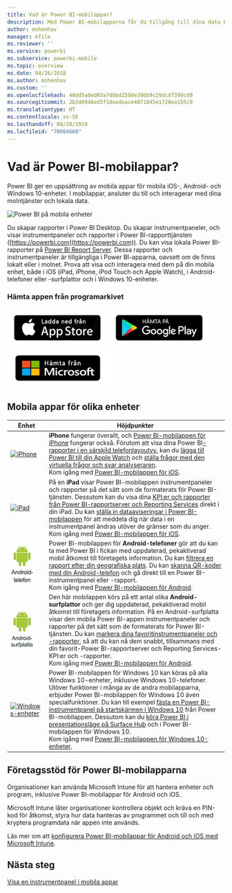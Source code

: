 ```yaml
---
title: Vad är Power BI-mobilappar?
description: Med Power BI-mobilapparna får du tillgång till dina data både lokalt och i molnet. Visa Power BI-instrumentpaneler och -rapporter på din mobila enhet.
author: mshenhav
manager: kfile
ms.reviewer: ''
ms.service: powerbi
ms.subservice: powerbi-mobile
ms.topic: overview
ms.date: 04/26/2018
ms.author: mshenhav
ms.custom: ''
ms.openlocfilehash: 40dd5a0ed03a7d6bd258de39bb9c29dcd7390cd9
ms.sourcegitcommit: 2b340946ed5f1deedeace4071845e1720ea155c9
ms.translationtype: HT
ms.contentlocale: sv-SE
ms.lasthandoff: 08/28/2019
ms.locfileid: "70064660"
---
```

# <a name="what-are-the-power-bi-mobile-apps"></a>Vad är Power BI-mobilappar?
Power BI ger en uppsättning av mobila appar för mobila iOS-, Android- och Windows 10-enheter. I mobilappar, ansluter du till och interagerar med dina molntjänster och lokala data. 

![Power BI på mobila enheter](./media/mobile-apps-for-mobile-devices/power-bi-mobile-apps-all-up.png)

Du skapar rapporter i Power BI Desktop. Du skapar instrumentpaneler, och visar instrumentpaneler och rapporter i Power BI-rapporttjänsten ([https://powerbi.com](https://powerbi.com)). Du kan visa lokala Power BI-rapporter på [Power BI Report Server](../../report-server/get-started.md). Dessa rapporter och instrumentpaneler är tillgängliga i Power BI-apparna, oavsett om de finns lokalt eller i molnet. Prova att visa och interagera med dem på din mobila enhet, både i iOS (iPad, iPhone, iPod Touch och Apple Watch), i Android-telefoner eller -surfplattor och i Windows 10-enheter.

### <a name="get-the-app-from-the-application-store"></a>Hämta appen från programarkivet 

[![Gå till Power BI i App Store](./media/mobile-apps-for-mobile-devices/mobile-apps-app-store.png)](https://go.microsoft.com/fwlink/?LinkId=526218&clcid=0x409) [![Gå till Power BI i Google Play](./media/mobile-apps-for-mobile-devices/mobile-apps-google-play.png)](https://go.microsoft.com/fwlink/?LinkId=544867&clcid=0x409) [![Gå till Power BI i Windows Store](./media/mobile-apps-for-mobile-devices/mobile-apps-windows-store.png)](https://go.microsoft.com/fwlink/?LinkId=526478&clcid=0x409)

## <a name="mobile-apps-for-different-devices"></a>Mobila appar för olika enheter

| **Enhet** | **Höjdpunkter** |
| --- | --- |
| [![iPhone](./media/mobile-apps-for-mobile-devices/iphone-logo-50-px.png)](mobile-iphone-app-get-started.md) |**iPhone** fungerar överallt, och [Power BI-mobilappen för iPhone](mobile-iphone-app-get-started.md) fungerar också. Förutom att visa dina Power BI[-rapporter i en särskild telefonlayoutvy](mobile-apps-view-phone-report.md), kan du [lägga till Power BI till din Apple Watch](mobile-apple-watch.md) och [ställa frågor med den virtuella frågor och svar analyseraren](mobile-apps-ios-qna.md). <br/>Kom igång med [Power BI-mobilappen för iOS](mobile-iphone-app-get-started.md). |
| [![iPad](./media/mobile-apps-for-mobile-devices/ipad-logo-50-px.png)](mobile-iphone-app-get-started.md) |På en **iPad** visar Power BI-mobilappen instrumentpaneler och rapporter på det sätt som de formaterats för Power BI-tjänsten. Dessutom kan du visa dina [KPI:er och rapporter från Power BI-rapportserver och Reporting Services](mobile-app-ssrs-kpis-mobile-on-premises-reports.md) direkt i din iPad. Du kan [ställa in dataaviseringar i Power BI-mobilappen](mobile-set-data-alerts-in-the-mobile-apps.md) för att meddela dig när data i en instrumentpanel ändras utöver de gränser som du anger. <br/>Kom igång med [Power BI-mobilappen för iOS](mobile-iphone-app-get-started.md). |
| [![Android-telefon](media/mobile-apps-for-mobile-devices/android-phone-logo-50-px.png)](mobile-android-app-get-started.md) |Power BI-mobilappen för **Android-telefoner** gör att du kan ta med Power BI i fickan med uppdaterad, pekaktiverad mobil åtkomst till företagets information. Du kan [filtrera en rapport efter din geografiska plats](mobile-apps-geographic-filtering.md). Du kan [skanna QR-koder med din Android-telefon](mobile-apps-qr-code.md) och gå direkt till en Power BI-instrumentpanel eller -rapport. <br/>Kom igång med [Power BI-mobilappen för Android](mobile-android-app-get-started.md). |
| [![Android-surfplatta](./media/mobile-apps-for-mobile-devices/android-tablet-logo-50-px.png)](mobile-android-app-get-started.md) |Den här mobilappen körs på ett antal olika **Android-surfplattor** och ger dig uppdaterad, pekaktiverad mobil åtkomst till företagets information. På en Android-surfplatta visar den mobila Power BI-appen instrumentpaneler och rapporter på det sätt som de formaterats för Power BI-tjänsten. Du kan [markera dina favoritinstrumentpaneler och -rapporter](mobile-apps-favorites.md), så att du kan nå dem snabbt, tillsammans med din favorit-Power BI-rapportserver och Reporting Services-KPI:er och -rapporter. <br/>Kom igång med [Power BI-mobilappen för Android](mobile-android-app-get-started.md). |
| [![Windows-enheter](./media/mobile-apps-for-mobile-devices/win-10-logo-50-px.png)](../../desktop-getting-started.md) |Power BI-mobilappen för Windows 10 kan köras på alla Windows 10-enheter, inklusive Windows 10-telefoner. Utöver funktioner i många av de andra mobilapparna, erbjuder Power BI-mobilappen för Windows 10 även specialfunktioner. Du kan till exempel [fästa en Power BI-instrumentpanel på startskärmen i Windows 10](mobile-pin-dashboard-start-screen-windows-10-phone-app.md) från Power BI-mobilappen. Dessutom kan du [köra Power BI i presentationsläge på Surface Hub](mobile-windows-10-app-presentation-mode.md) och i Power BI-mobilappen för Windows 10. <br/>Kom igång med [Power BI-mobilappen för Windows 10-enheter](mobile-windows-10-phone-app-get-started.md). ||| 

## <a name="enterprise-support-for-the-power-bi-mobile-apps"></a>Företagsstöd för Power BI-mobilapparna
Organisationer kan använda Microsoft Intune för att hantera enheter och program, inklusive Power BI-mobilappar för Android och iOS.

Microsoft Intune låter organisationer kontrollera objekt och kräva en PIN-kod för åtkomst, styra hur data hanteras av programmet och till och med kryptera programdata när appen inte används.

Läs mer om att [konfigurera Power BI-mobilappar för Android och iOS med Microsoft Intune](../../service-admin-mobile-intune.md). 

## <a name="next-steps"></a>Nästa steg
[Visa en instrumentpanel i mobila appar](mobile-apps-quickstart-view-dashboard-report.md)


